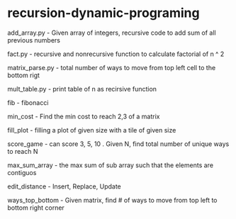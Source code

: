 # recursion-dynamic-programing

 add_array.py - Given array of integers, recursive code to add sum of all previous numbers
 
 fact.py - recursive and nonrecursive function to calculate factorial of n ^ 2
 
 matrix_parse.py - total number of ways to move from top left cell to the bottom rigt 
 
 mult_table.py - print table of n as recirsive function
 
 fib - fibonacci
 
 min_cost - Find the min cost to reach 2,3 of a matrix
 
 fill_plot - filling a plot of given size with a tile of given size
 
 score_game - can score 3, 5, 10 . Given N, find total number of unique ways to reach N
 
 max_sum_array - the max sum of sub array such that the elements are contiguos
 
 edit_distance - Insert, Replace, Update 

ways_top_bottom - Given matrix, find # of ways to move from top left to bottom right corner
